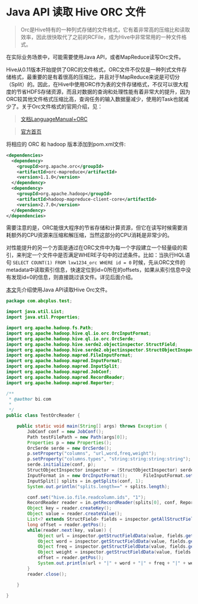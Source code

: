 Java API 读取 Hive ORC 文件
===========

> Orc是Hive特有的一种列式存储的文件格式，它有着非常高的压缩比和读取效率，因此很快取代了之前的RCFile，成为Hive中非常常用的一种文件格式。

在实际业务场景中，可能需要使用Java API，或者MapReduce读写Orc文件。

Hive从0.11版本开始提供了ORC的文件格式，ORC文件不仅仅是一种列式文件存储格式，最重要的是有着很高的压缩比，并且对于MapReduce来说是可切分（Split）的。因此，在Hive中使用ORC作为表的文件存储格式，不仅可以很大程度的节省HDFS存储资源，而且对数据的查询和处理性能有着非常大的提升，因为ORC较其他文件格式压缩比高，查询任务的输入数据量减少，使用的Task也就减少了。关于Orc文件格式的官网介绍，见：

> [文档LanguageManual+ORC](https://cwiki.apache.org/confluence/display/Hive/LanguageManual+ORC)

> [官方首页](https://orc.apache.org/docs/mapred.html)

将相应的 ORC 和 hadoop 版本添加到pom.xml文件:

```xml
<dependencies>
  <dependency>
    <groupId>org.apache.orc</groupId>
    <artifactId>orc-mapreduce</artifactId>
    <version>1.1.0</version>
  </dependency>
  <dependency>
    <groupId>org.apache.hadoop</groupId>
    <artifactId>hadoop-mapreduce-client-core</artifactId>
    <version>2.7.0</version>
  </dependency>
</dependencies>
```

需要注意的是，ORC能很大程序的节省存储和计算资源，但它在读写时候需要消耗额外的CPU资源来压缩和解压缩，当然这部分的CPU消耗是非常少的。

对性能提升的另一个方面是通过在ORC文件中为每一个字段建立一个轻量级的索引，来判定一个文件中是否满足WHERE子句中的过滤条件。比如：当执行HQL语句 `SELECT COUNT(1) FROM lxw1234_orc WHERE id = 0` 时候，先从ORC文件的metadata中读取索引信息，快速定位到id=0所在的offsets，如果从索引信息中没有发现id=0的信息，则直接跳过该文件。详见后面介绍。

[本文](http://lxw1234.com/archives/2016/04/630.htm)先介绍使用Java API读取Hive Orc文件。

```java
package com.abcplus.test;

import java.util.List;
import java.util.Properties;

import org.apache.hadoop.fs.Path;
import org.apache.hadoop.hive.ql.io.orc.OrcInputFormat;
import org.apache.hadoop.hive.ql.io.orc.OrcSerde;
import org.apache.hadoop.hive.serde2.objectinspector.StructField;
import org.apache.hadoop.hive.serde2.objectinspector.StructObjectInspector;
import org.apache.hadoop.mapred.FileInputFormat;
import org.apache.hadoop.mapred.InputFormat;
import org.apache.hadoop.mapred.InputSplit;
import org.apache.hadoop.mapred.JobConf;
import org.apache.hadoop.mapred.RecordReader;
import org.apache.hadoop.mapred.Reporter;

/**
 * @author bi.com
 *
 */
public class TestOrcReader {

	public static void main(String[] args) throws Exception {
		JobConf conf = new JobConf();
		Path testFilePath = new Path(args[0]);
		Properties p = new Properties();
		OrcSerde serde = new OrcSerde();
		p.setProperty("columns", "url,word,freq,weight");
		p.setProperty("columns.types", "string:string:string:string");
		serde.initialize(conf, p);
		StructObjectInspector inspector = (StructObjectInspector) serde.getObjectInspector();
		InputFormat in = new OrcInputFormat();		FileInputFormat.setInputPaths(conf, testFilePath.toString());
		InputSplit[] splits = in.getSplits(conf, 1);
		System.out.println("splits.length==" + splits.length);

		conf.set("hive.io.file.readcolumn.ids", "1");
		RecordReader reader = in.getRecordReader(splits[0], conf, Reporter.NULL);
		Object key = reader.createKey();
		Object value = reader.createValue();
		List<? extends StructField> fields = inspector.getAllStructFieldRefs();
		long offset = reader.getPos();
		while(reader.next(key, value)) {
			Object url = inspector.getStructFieldData(value, fields.get(0));
			Object word = inspector.getStructFieldData(value, fields.get(1));
			Object freq = inspector.getStructFieldData(value, fields.get(2));
			Object weight = inspector.getStructFieldData(value, fields.get(3));
			offset = reader.getPos();
			System.out.println(url + "|" + word + "|" + freq + "|" + weight);
		}
		reader.close();

	}

}

```
